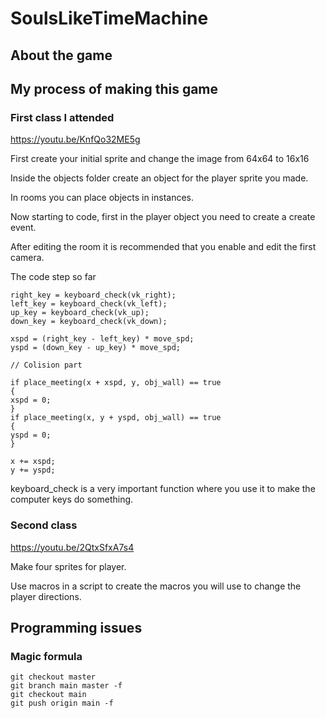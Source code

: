 # SoulsLikeTimeMachine

## About the game

## My process of making this game

### First class I attended

https://youtu.be/KnfQo32ME5g

First create your initial sprite and change the image from 64x64 to 16x16

Inside the objects folder create an object for the player sprite you made.

In rooms you can place objects in instances.

Now starting to code, first in the player object you need to create a create event.

After editing the room it is recommended that you enable and edit the first camera.

The code step so far 
```
right_key = keyboard_check(vk_right);
left_key = keyboard_check(vk_left);
up_key = keyboard_check(vk_up);
down_key = keyboard_check(vk_down);

xspd = (right_key - left_key) * move_spd;
yspd = (down_key - up_key) * move_spd;

// Colision part

if place_meeting(x + xspd, y, obj_wall) == true
{
xspd = 0;
}
if place_meeting(x, y + yspd, obj_wall) == true
{
yspd = 0;
}

x += xspd;
y += yspd;
```

keyboard_check is a very important function where you use it to make the computer keys do something.

### Second class

https://youtu.be/2QtxSfxA7s4

Make four sprites for player.

Use macros in a script to create the macros you will use to change the player directions.

## Programming issues

### Magic formula

```
git checkout master   
git branch main master -f    
git checkout main  
git push origin main -f 
```
